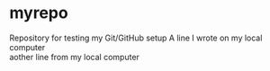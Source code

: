 # myrepo
Repository for testing my Git/GitHub setup
A line I wrote on my local computer  
aother line from my local computer